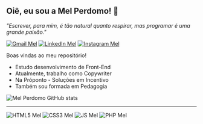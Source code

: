 ## Oiê, eu sou a Mel Perdomo! 🖖
_"Escrever, para mim, é tão natural quanto respirar, mas programar é uma grande paixão."_

[![Gmail Mel](https://img.shields.io/badge/Gmail-D14836?style=for-the-badge&logo=gmail&logoColor=white)](mailto:melissameira92@gmail.com)
[![LinkedIn Mel](https://img.shields.io/badge/LinkedIn-0077B5?style=for-the-badge&logo=linkedin&logoColor=white)](https://www.linkedin.com/in/melissa-perdomo/)
[![Instagram Mel](https://img.shields.io/badge/Instagram-E4405F?style=for-the-badge&logo=instagram&logoColor=white)](https://www.instagram.com/amelperdomo/)

Boas vindas ao meu repositório!
* Estudo desenvolvimento de Front-End
* Atualmente, trabalho como Copywriter
* Na Próponto - Soluções em Incentivo
* Também sou formada em Pedagogia


![Mel Perdomo GitHub stats](https://github-readme-stats.vercel.app/api?username=melperdomo&show_icons=true&theme=onedark)

***
![HTML5 Mel](https://img.shields.io/badge/HTML5-E34F26?style=for-the-badge&logo=html5&logoColor=white)
![CSS3 Mel](https://img.shields.io/badge/CSS3-1572B6?style=for-the-badge&logo=css3&logoColor=white)
![JS Mel](https://img.shields.io/badge/JavaScript-323330?style=for-the-badge&logo=javascript&logoColor=F7DF1E)
![PHP Mel](https://img.shields.io/badge/PHP-777BB4?style=for-the-badge&logo=php&logoColor=white)

<!--
**melperdomo/melperdomo** is a ✨ _special_ ✨ repository because its `README.md` (this file) appears on your GitHub profile.

Here are some ideas to get you started:

- 🔭 I’m currently working on ...
- 🌱 I’m currently learning ...
- 👯 I’m looking to collaborate on ...
- 🤔 I’m looking for help with ...
- 💬 Ask me about ...
- 📫 How to reach me: ...
- 😄 Pronouns: ...
- ⚡ Fun fact: ...
-->
